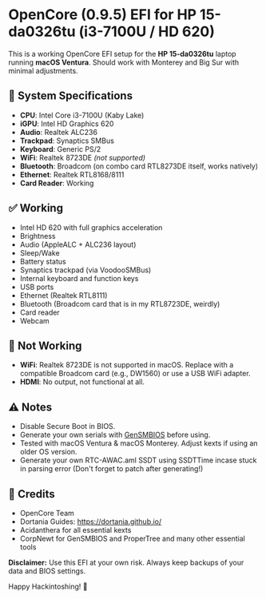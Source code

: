 # OpenCore (0.9.5) EFI for HP 15-da0326tu (i3-7100U / HD 620)

This is a working OpenCore EFI setup for the **HP 15-da0326tu** laptop running **macOS Ventura**. Should work with Monterey and Big Sur with minimal adjustments.

## 🔧 System Specifications

- **CPU**: Intel Core i3-7100U (Kaby Lake)
- **iGPU**: Intel HD Graphics 620
- **Audio**: Realtek ALC236
- **Trackpad**: Synaptics SMBus
- **Keyboard**: Generic PS/2 
- **WiFi**: Realtek 8723DE *(not supported)*
- **Bluetooth**: Broadcom (on combo card RTL8273DE itself, works natively)
- **Ethernet**: Realtek RTL8168/8111
- **Card Reader**: Working

## ✅ Working

- Intel HD 620 with full graphics acceleration
- Brightness
- Audio (AppleALC + ALC236 layout)
- Sleep/Wake
- Battery status
- Synaptics trackpad (via VoodooSMBus)
- Internal keyboard and function keys
- USB ports
- Ethernet (Realtek RTL8111)
- Bluetooth (Broadcom card that is in my RTL8723DE, weirdly)
- Card reader
- Webcam

## 🚫 Not Working

- **WiFi**: Realtek 8723DE is not supported in macOS. Replace with a compatible Broadcom card (e.g., DW1560) or use a USB WiFi adapter.
- **HDMI**: No output, not functional at all.

## ⚠️ Notes

- Disable Secure Boot in BIOS.
- Generate your own serials with [GenSMBIOS](https://github.com/corpnewt/GenSMBIOS) before using.
- Tested with macOS Ventura & macOS Monterey. Adjust kexts if using an older OS version.
- Generate your own RTC-AWAC.aml SSDT using SSDTTime incase stuck in parsing error (Don't forget to patch after generating!)


## 💬 Credits

- OpenCore Team
- Dortania Guides: https://dortania.github.io/
- Acidanthera for all essential kexts
- CorpNewt for GenSMBIOS and ProperTree and many other essential tools



**Disclaimer:** Use this EFI at your own risk. Always keep backups of your data and BIOS settings.

Happy Hackintoshing! 🍏
